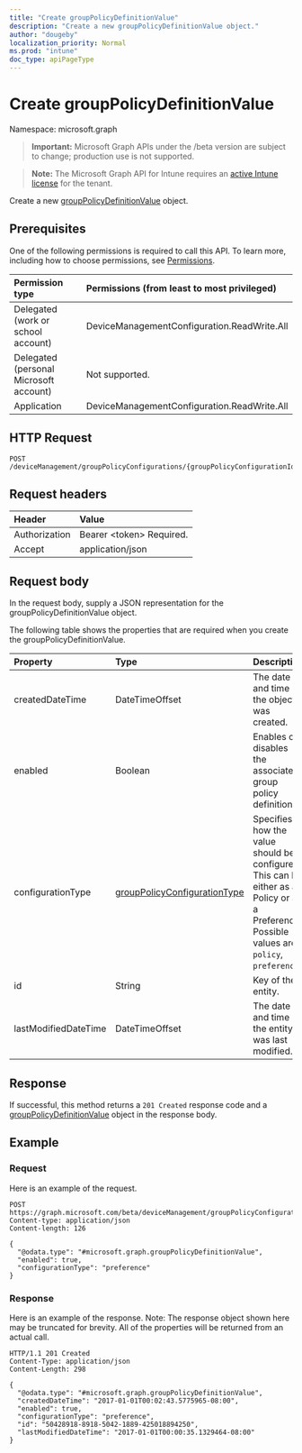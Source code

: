 ```yaml
---
title: "Create groupPolicyDefinitionValue"
description: "Create a new groupPolicyDefinitionValue object."
author: "dougeby"
localization_priority: Normal
ms.prod: "intune"
doc_type: apiPageType
---
```


# Create groupPolicyDefinitionValue

Namespace: microsoft.graph

> **Important:** Microsoft Graph APIs under the /beta version are subject to change; production use is not supported.

> **Note:** The Microsoft Graph API for Intune requires an [active Intune license](https://go.microsoft.com/fwlink/?linkid=839381) for the tenant.

Create a new [groupPolicyDefinitionValue](../resources/intune-grouppolicy-grouppolicydefinitionvalue.md) object.

## Prerequisites
One of the following permissions is required to call this API. To learn more, including how to choose permissions, see [Permissions](/graph/permissions-reference).

|Permission type|Permissions (from least to most privileged)|
|:---|:---|
|Delegated (work or school account)|DeviceManagementConfiguration.ReadWrite.All|
|Delegated (personal Microsoft account)|Not supported.|
|Application|DeviceManagementConfiguration.ReadWrite.All|

## HTTP Request
<!-- {
  "blockType": "ignored"
}
-->
``` http
POST /deviceManagement/groupPolicyConfigurations/{groupPolicyConfigurationId}/definitionValues
```

## Request headers
|Header|Value|
|:---|:---|
|Authorization|Bearer &lt;token&gt; Required.|
|Accept|application/json|

## Request body
In the request body, supply a JSON representation for the groupPolicyDefinitionValue object.

The following table shows the properties that are required when you create the groupPolicyDefinitionValue.

|Property|Type|Description|
|:---|:---|:---|
|createdDateTime|DateTimeOffset|The date and time the object was created.|
|enabled|Boolean|Enables or disables the associated group policy definition.|
|configurationType|[groupPolicyConfigurationType](../resources/intune-grouppolicy-grouppolicyconfigurationtype.md)|Specifies how the value should be configured. This can be either as a Policy or as a Preference. Possible values are: `policy`, `preference`.|
|id|String|Key of the entity.|
|lastModifiedDateTime|DateTimeOffset|The date and time the entity was last modified.|



## Response
If successful, this method returns a `201 Created` response code and a [groupPolicyDefinitionValue](../resources/intune-grouppolicy-grouppolicydefinitionvalue.md) object in the response body.

## Example

### Request
Here is an example of the request.
``` http
POST https://graph.microsoft.com/beta/deviceManagement/groupPolicyConfigurations/{groupPolicyConfigurationId}/definitionValues
Content-type: application/json
Content-length: 126

{
  "@odata.type": "#microsoft.graph.groupPolicyDefinitionValue",
  "enabled": true,
  "configurationType": "preference"
}
```

### Response
Here is an example of the response. Note: The response object shown here may be truncated for brevity. All of the properties will be returned from an actual call.
``` http
HTTP/1.1 201 Created
Content-Type: application/json
Content-Length: 298

{
  "@odata.type": "#microsoft.graph.groupPolicyDefinitionValue",
  "createdDateTime": "2017-01-01T00:02:43.5775965-08:00",
  "enabled": true,
  "configurationType": "preference",
  "id": "50428918-8918-5042-1889-425018894250",
  "lastModifiedDateTime": "2017-01-01T00:00:35.1329464-08:00"
}
```



